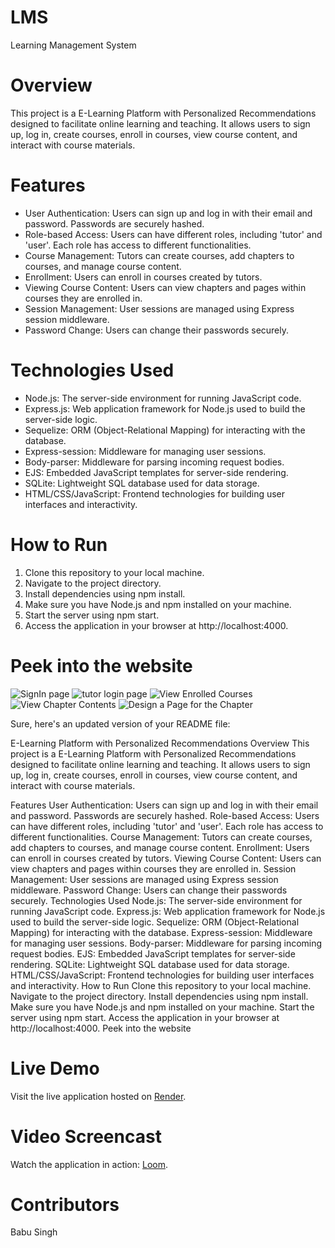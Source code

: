 # LMS
Learning Management System

# Overview
This project is a E-Learning Platform with Personalized Recommendations designed to facilitate online learning and teaching. It allows users to sign up, log in, create courses, enroll in courses, view course content, and interact with course materials.

# Features
- User Authentication: Users can sign up and log in with their email and password. Passwords are securely hashed.
- Role-based Access: Users can have different roles, including 'tutor' and 'user'. Each role has access to different functionalities.
- Course Management: Tutors can create courses, add chapters to courses, and manage course content.
- Enrollment: Users can enroll in courses created by tutors.
- Viewing Course Content: Users can view chapters and pages within courses they are enrolled in.
- Session Management: User sessions are managed using Express session middleware.
- Password Change: Users can change their passwords securely.

# Technologies Used
- Node.js: The server-side environment for running JavaScript code.
- Express.js: Web application framework for Node.js used to build the server-side logic.
- Sequelize: ORM (Object-Relational Mapping) for interacting with the database.
- Express-session: Middleware for managing user sessions.
- Body-parser: Middleware for parsing incoming request bodies.
- EJS: Embedded JavaScript templates for server-side rendering.
- SQLite: Lightweight SQL database used for data storage.
- HTML/CSS/JavaScript: Frontend technologies for building user interfaces and interactivity.

# How to Run
1. Clone this repository to your local machine.
2. Navigate to the project directory.
3. Install dependencies using npm install.
4. Make sure you have Node.js and npm installed on your machine.
5. Start the server using npm start.
6. Access the application in your browser at http://localhost:4000.

# Peek into the website
![SignIn page](https://github.com/kartik-teja/LMS/assets/139695518/07ef39b7-7274-40e7-9c00-34e5c9abed7e)
![tutor login page](https://github.com/kartik-teja/LMS/assets/139695518/00e5da97-3ebf-403c-808c-2b27c6c99ae1)
![View Enrolled Courses](https://github.com/kartik-teja/LMS/assets/139695518/c116bab9-4150-4202-95c6-36575e12bb49)
![View Chapter Contents](https://github.com/kartik-teja/LMS/assets/139695518/4784c947-2cf7-4ef0-83b7-b37d67624293)
![Design a Page for the Chapter](https://github.com/kartik-teja/LMS/assets/139695518/fa286fbb-2bee-40d6-9e44-c5f8331d6917)


Sure, here's an updated version of your README file:

E-Learning Platform with Personalized Recommendations
Overview
This project is a E-Learning Platform with Personalized Recommendations designed to facilitate online learning and teaching. It allows users to sign up, log in, create courses, enroll in courses, view course content, and interact with course materials.

Features
User Authentication: Users can sign up and log in with their email and password. Passwords are securely hashed.
Role-based Access: Users can have different roles, including 'tutor' and 'user'. Each role has access to different functionalities.
Course Management: Tutors can create courses, add chapters to courses, and manage course content.
Enrollment: Users can enroll in courses created by tutors.
Viewing Course Content: Users can view chapters and pages within courses they are enrolled in.
Session Management: User sessions are managed using Express session middleware.
Password Change: Users can change their passwords securely.
Technologies Used
Node.js: The server-side environment for running JavaScript code.
Express.js: Web application framework for Node.js used to build the server-side logic.
Sequelize: ORM (Object-Relational Mapping) for interacting with the database.
Express-session: Middleware for managing user sessions.
Body-parser: Middleware for parsing incoming request bodies.
EJS: Embedded JavaScript templates for server-side rendering.
SQLite: Lightweight SQL database used for data storage.
HTML/CSS/JavaScript: Frontend technologies for building user interfaces and interactivity.
How to Run
Clone this repository to your local machine.
Navigate to the project directory.
Install dependencies using npm install.
Make sure you have Node.js and npm installed on your machine.
Start the server using npm start.
Access the application in your browser at http://localhost:4000.
Peek into the website

# Live Demo
Visit the live application hosted on [Render](https://nextstep.onrender.com).

# Video Screencast
Watch the application in action: [Loom](https://www.loom.com/share/0085d0ef1f52438b968e8074d40f3e19?sid=7339d3ee-0e1c-4cb1-90cb-5dae81e00eba).

# Contributors
Babu Singh
